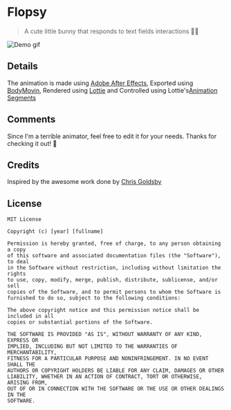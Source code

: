 # Flopsy
> A cute little bunny that responds to text fields interactions 🐰🐰

![Demo gif](/art/demo.gif)

## Details
The animation is made using [Adobe After Effects](https://www.adobe.com/products/aftereffects.html), Exported using [BodyMovin](https://aescripts.com/bodymovin/),
Rendered using [Lottie](https://airbnb.design/lottie/) and Controlled using Lottie's[Animation Segments](http://airbnb.io/lottie/android/android.html#play-animation-segments)

## Comments
Since I'm a terrible animator, feel free to edit it for your needs.
Thanks for checking it out! 🐰

## Credits
Inspired by the awesome work done by [Chris Goldsby](https://github.com/cgoldsby/LoginCritter)

## License

    MIT License

    Copyright (c) [year] [fullname]

    Permission is hereby granted, free of charge, to any person obtaining a copy
    of this software and associated documentation files (the "Software"), to deal
    in the Software without restriction, including without limitation the rights
    to use, copy, modify, merge, publish, distribute, sublicense, and/or sell
    copies of the Software, and to permit persons to whom the Software is
    furnished to do so, subject to the following conditions:
    
    The above copyright notice and this permission notice shall be included in all
    copies or substantial portions of the Software.
    
    THE SOFTWARE IS PROVIDED "AS IS", WITHOUT WARRANTY OF ANY KIND, EXPRESS OR
    IMPLIED, INCLUDING BUT NOT LIMITED TO THE WARRANTIES OF MERCHANTABILITY,
    FITNESS FOR A PARTICULAR PURPOSE AND NONINFRINGEMENT. IN NO EVENT SHALL THE
    AUTHORS OR COPYRIGHT HOLDERS BE LIABLE FOR ANY CLAIM, DAMAGES OR OTHER
    LIABILITY, WHETHER IN AN ACTION OF CONTRACT, TORT OR OTHERWISE, ARISING FROM,
    OUT OF OR IN CONNECTION WITH THE SOFTWARE OR THE USE OR OTHER DEALINGS IN THE
    SOFTWARE.